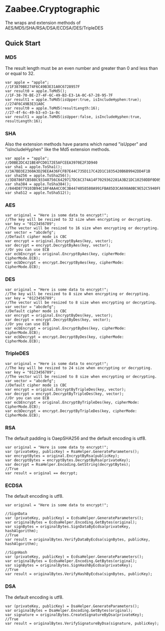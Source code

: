 # Zaabee.Cryptographic

The wraps and extension methods of AES/MD5/SHA/RSA/DSA/ECDSA/DES/TripleDES

## Quick Start

### MD5

The result length must be an even number and greater than 0 and less than or equal to 32.

```CSharp
var apple = "apple";
//1F3870BE274F6C49B3E31A0C6728957F
var result0 = apple.ToMd5();
//1F-38-70-BE-27-4F-6C-49-B3-E3-1A-0C-67-28-95-7F
var result1 = apple.ToMd5(isUpper:true, isIncludeHyphen:true);
//274F6C49B3E31A0C
var result0 = apple.ToMd5(resultLength:16);
//27-4f-6c-49-b3-e3-1a-0c
var result1 = apple.ToMd5(isUpper:false, isIncludeHyphen:true, resultLength:16);
```

### SHA

Also the extension methods have params which named "isUpper" and "isIncludeHyphen" like the Md5 extension methods.

```CSharp
var apple = "apple";
//D0BE2DC421BE4FCD0172E5AFCEEA3970E2F3D940
var sha1 = apple.ToSha1();
//3A7BD3E2360A3D29EEA436FCFB7E44C735D117C42D1C1835420B6B9942DD4F1B
var sha256 = apple.ToSha256();
//3D8786FCB588C93348756C6429717DC6C374A14F7029362281A3B21DC10250DDF0D0578052749822EB08BC0DC1E68B0F
var sha384 = apple.ToSha384();
//844D8779103B94C18F4AA4CC0C3B4474058580A991FBA85D3CA698A0BC9E52C5940FEB7A65A3A290E17E6B23EE943ECC4F73E7490327245B4FE5D5EFB590FEB2
var sha512 = apple.ToSha512();
```

### AES

```CSharp
var original = "Here is some data to encrypt!";
//The key will be resized to 32 size when encrypting or decrypting.
var key = "0123456789";
//The vector will be resized to 16 size when encrypting or decrypting.
var vector = "abcdefg";
//Default cipher mode is CBC
var encrypt = original.EncryptByAes(key, vector);
var decrypt = encrypt.DecryptByAes(key, vector);
//Or you can use ECB
var ecbEncrypt = original.EncryptByAes(key, cipherMode: CipherMode.ECB);
var ecbDecrypt = encrypt.DecryptByAes(key, cipherMode: CipherMode.ECB);
```

### DES

```CSharp
var original = "Here is some data to encrypt!";
//The key will be resized to 8 size when encrypting or decrypting.
var key = "0123456789";
//The vector will be resized to 8 size when encrypting or decrypting.
var vector = "abcdefg";
//Default cipher mode is CBC
var encrypt = original.EncryptByDes(key, vector);
var decrypt = encrypt.DecryptByDes(key, vector);
//Or you can use ECB
var ecbEncrypt = original.EncryptByDes(key, cipherMode: CipherMode.ECB);
var ecbDecrypt = encrypt.DecryptByDes(key, cipherMode: CipherMode.ECB);
```

### TripleDES

```CSharp
var original = "Here is some data to encrypt!";
//The key will be resized to 24 size when encrypting or decrypting.
var key = "0123456789";
//The vector will be resized to 8 size when encrypting or decrypting.
var vector = "abcdefg";
//Default cipher mode is CBC
var encrypt = original.EncryptByTripleDes(key, vector);
var decrypt = encrypt.DecryptByTripleDes(key, vector);
//Or you can use ECB
var ecbEncrypt = original.EncryptByTripleDes(key, cipherMode: CipherMode.ECB);
var ecbDecrypt = encrypt.DecryptByTripleDes(key, cipherMode: CipherMode.ECB);
```

### RSA

The default padding is OaepSHA256 and the default encoding is utf8.

```CSharp
var original = "Here is some data to encrypt!";
var (privateKey, publicKey) = RsaHelper.GenerateParameters();
var encryptBytes = original.EncryptByRsa(publicKey);
var decryptBytes = encryptBytes.DecryptByRsa(privateKey);
var decrypt = RsaHelper.Encoding.GetString(decryptBytes);
//True
var result = original == decrypt;
```

### ECDSA

The default encoding is utf8.

```CSharp
var original = "Here is some data to encrypt!";
```

```CSharp
//SignData
var (privateKey, publicKey) = EcdsaHelper.GenerateParameters();
var originalBytes = EcdsaHelper.Encoding.GetBytes(original);
var signBytes = originalBytes.SignDataByEcdsa(privateKey, hashAlgorithm);
//True
var result = originalBytes.VerifyDataByEcdsa(signBytes, publicKey, hashAlgorithm);
```

```CSharp
//SignHash
var (privateKey, publicKey) = EcdsaHelper.GenerateParameters();
var originalBytes = EcdsaHelper.Encoding.GetBytes(original);
var signBytes = originalBytes.SignHashByEcdsa(privateKey);
//True
var result = originalBytes.VerifyHashByEcdsa(signBytes, publicKey);
```

### DSA

The default encoding is utf8.

```CSharp
var (privateKey, publicKey) = DsaHelper.GenerateParameters();
var originalBytes = DsaHelper.Encoding.GetBytes(original);
var signature = originalBytes.CreateSignatureByDsa(privateKey);
//True
var result = originalBytes.VerifySignatureByDsa(signature, publicKey);
```
